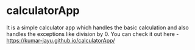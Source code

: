 # calculatorApp
It is a simple calculator app which handles the basic calculation and also handles the exceptions like division by 0.
You can check it out here - https://kumar-jayu.github.io/calculatorApp/
